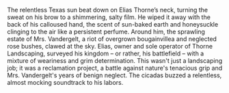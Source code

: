The relentless Texas sun beat down on Elias Thorne’s neck, turning the sweat on his brow to a shimmering, salty film.  He wiped it away with the back of his calloused hand, the scent of sun-baked earth and honeysuckle clinging to the air like a persistent perfume.  Around him, the sprawling estate of Mrs. Vandergelt, a riot of overgrown bougainvillea and neglected rose bushes, clawed at the sky.  Elias, owner and sole operator of Thorne Landscaping, surveyed his kingdom – or rather, his battlefield – with a mixture of weariness and grim determination.  This wasn't just a landscaping job; it was a reclamation project, a battle against nature's tenacious grip and Mrs. Vandergelt's years of benign neglect.  The cicadas buzzed a relentless, almost mocking soundtrack to his labors.
